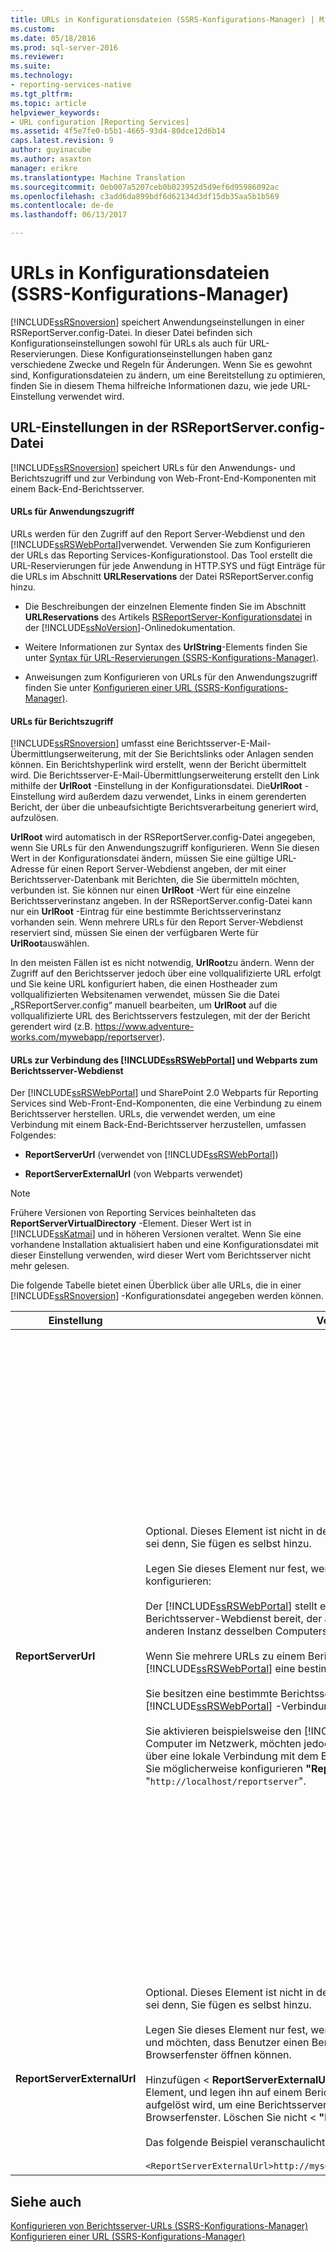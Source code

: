 ```yaml
---
title: URLs in Konfigurationsdateien (SSRS-Konfigurations-Manager) | Microsoft Docs
ms.custom: 
ms.date: 05/18/2016
ms.prod: sql-server-2016
ms.reviewer: 
ms.suite: 
ms.technology:
- reporting-services-native
ms.tgt_pltfrm: 
ms.topic: article
helpviewer_keywords:
- URL configuration [Reporting Services]
ms.assetid: 4f5e7fe0-b5b1-4665-93d4-80dce12d6b14
caps.latest.revision: 9
author: guyinacube
ms.author: asaxton
manager: erikre
ms.translationtype: Machine Translation
ms.sourcegitcommit: 0eb007a5207ceb0b023952d5d9ef6d95986092ac
ms.openlocfilehash: c3add6da899bdf6d62134d3df15db35aa5b1b569
ms.contentlocale: de-de
ms.lasthandoff: 06/13/2017

---
```

# <a name="urls-in-configuration-files--ssrs-configuration-manager"></a>URLs in Konfigurationsdateien (SSRS-Konfigurations-Manager)
  [!INCLUDE[ssRSnoversion](../../includes/ssrsnoversion-md.md)] speichert Anwendungseinstellungen in einer RSReportServer.config-Datei. In dieser Datei befinden sich Konfigurationseinstellungen sowohl für URLs als auch für URL-Reservierungen. Diese Konfigurationseinstellungen haben ganz verschiedene Zwecke und Regeln für Änderungen. Wenn Sie es gewohnt sind, Konfigurationsdateien zu ändern, um eine Bereitstellung zu optimieren, finden Sie in diesem Thema hilfreiche Informationen dazu, wie jede URL-Einstellung verwendet wird.  
  
## <a name="url-settings-in-rsreportserverconfig-file"></a>URL-Einstellungen in der RSReportServer.config-Datei  
 [!INCLUDE[ssRSnoversion](../../includes/ssrsnoversion-md.md)] speichert URLs für den Anwendungs- und Berichtszugriff und zur Verbindung von Web-Front-End-Komponenten mit einem Back-End-Berichtsserver.  
  
#### <a name="urls-for-application-access"></a>URLs für Anwendungszugriff  
 URLs werden für den Zugriff auf den Report Server-Webdienst und den [!INCLUDE[ssRSWebPortal](../../includes/ssrswebportal.md)]verwendet. Verwenden Sie zum Konfigurieren der URLs das Reporting Services-Konfigurationstool. Das Tool erstellt die URL-Reservierungen für jede Anwendung in HTTP.SYS und fügt Einträge für die URLs im Abschnitt **URLReservations** der Datei RSReportServer.config hinzu.  
  
-   Die Beschreibungen der einzelnen Elemente finden Sie im Abschnitt **URLReservations** des Artikels [RSReportServer-Konfigurationsdatei](../../reporting-services/report-server/rsreportserver-config-configuration-file.md) in der [!INCLUDE[ssNoVersion](../../includes/ssnoversion-md.md)]-Onlinedokumentation.  
  
-   Weitere Informationen zur Syntax des **UrlString**-Elements finden Sie unter [Syntax für URL-Reservierungen &#40;SSRS-Konfigurations-Manager&#41;](../../reporting-services/install-windows/url-reservation-syntax-ssrs-configuration-manager.md).  
  
-   Anweisungen zum Konfigurieren von URLs für den Anwendungszugriff finden Sie unter [Konfigurieren einer URL &#40;SSRS-Konfigurations-Manager&#41;](../../reporting-services/install-windows/configure-a-url-ssrs-configuration-manager.md).  
  
#### <a name="urls-for-report-access"></a>URLs für Berichtszugriff  
 [!INCLUDE[ssRSnoversion](../../includes/ssrsnoversion-md.md)] umfasst eine Berichtsserver-E-Mail-Übermittlungserweiterung, mit der Sie Berichtslinks oder Anlagen senden können. Ein Berichtshyperlink wird erstellt, wenn der Bericht übermittelt wird. Die Berichtsserver-E-Mail-Übermittlungserweiterung erstellt den Link mithilfe der **UrlRoot** -Einstellung in der Konfigurationsdatei. Die**UrlRoot** -Einstellung wird außerdem dazu verwendet, Links in einem gerenderten Bericht, der über die unbeaufsichtigte Berichtsverarbeitung generiert wird, aufzulösen.  
  
 **UrlRoot** wird automatisch in der RSReportServer.config-Datei angegeben, wenn Sie URLs für den Anwendungszugriff konfigurieren. Wenn Sie diesen Wert in der Konfigurationsdatei ändern, müssen Sie eine gültige URL-Adresse für einen Report Server-Webdienst angeben, der mit einer Berichtsserver-Datenbank mit Berichten, die Sie übermitteln möchten, verbunden ist. Sie können nur einen **UrlRoot** -Wert für eine einzelne Berichtsserverinstanz angeben. In der RSReportServer.config-Datei kann nur ein **UrlRoot** -Eintrag für eine bestimmte Berichtsserverinstanz vorhanden sein. Wenn mehrere URLs für den Report Server-Webdienst reserviert sind, müssen Sie einen der verfügbaren Werte für **UrlRoot**auswählen.  
  
 In den meisten Fällen ist es nicht notwendig, **UrlRoot**zu ändern. Wenn der Zugriff auf den Berichtsserver jedoch über eine vollqualifizierte URL erfolgt und Sie keine URL konfiguriert haben, die einen Hostheader zum vollqualifizierten Websitenamen verwendet, müssen Sie die Datei „RSReportServer.config“ manuell bearbeiten, um **UrlRoot** auf die vollqualifizierte URL des Berichtsservers festzulegen, mit der der Bericht gerendert wird (z.B. https://www.adventure-works.com/mywebapp/reportserver).  
  
#### <a name="urls-connecting-the-includessrswebportalincludesssrswebportalmd-and-web-parts-to-the-report-server-web-service"></a>URLs zur Verbindung des [!INCLUDE[ssRSWebPortal](../../includes/ssrswebportal.md)] und Webparts zum Berichtsserver-Webdienst  
 Der [!INCLUDE[ssRSWebPortal](../../includes/ssrswebportal.md)] und SharePoint 2.0 Webparts für Reporting Services sind Web-Front-End-Komponenten, die eine Verbindung zu einem Berichtsserver herstellen. URLs, die verwendet werden, um eine Verbindung mit einem Back-End-Berichtsserver herzustellen, umfassen Folgendes:  
  
-   **ReportServerUrl** (verwendet von [!INCLUDE[ssRSWebPortal](../../includes/ssrswebportal.md)])  
  
-   **ReportServerExternalUrl** (von Webparts verwendet)  
  
> [!NOTE]  
>  Frühere Versionen von Reporting Services beinhalteten das **ReportServerVirtualDirectory** -Element. Dieser Wert ist in [!INCLUDE[ssKatmai](../../includes/sskatmai-md.md)] und in höheren Versionen veraltet. Wenn Sie eine vorhandene Installation aktualisiert haben und eine Konfigurationsdatei mit dieser Einstellung verwenden, wird dieser Wert vom Berichtsserver nicht mehr gelesen.  
  
 Die folgende Tabelle bietet einen Überblick über alle URLs, die in einer [!INCLUDE[ssRSnoversion](../../includes/ssrsnoversion-md.md)] -Konfigurationsdatei angegeben werden können.  
  
|Einstellung|Verwendung|Beschreibung|  
|-------------|-----------|-----------------|  
|**ReportServerUrl**|Optional. Dieses Element ist nicht in der RSReportServer.config-Datei enthalten, es sei denn, Sie fügen es selbst hinzu.<br /><br /> Legen Sie dieses Element nur fest, wenn Sie eines der folgenden Szenarios konfigurieren:<br /><br /> Der [!INCLUDE[ssRSWebPortal](../../includes/ssrswebportal.md)] stellt einen Web-Front-End-Zugriff auf einen Berichtsserver-Webdienst bereit, der auf einem anderen Computer oder einer anderen Instanz desselben Computers ausgeführt wird.<br /><br /> Wenn Sie mehrere URLs zu einem Berichtsserver haben und der [!INCLUDE[ssRSWebPortal](../../includes/ssrswebportal.md)] eine bestimmte URL verwenden soll.<br /><br /> Sie besitzen eine bestimmte Berichtsserver-URL, die für alle [!INCLUDE[ssRSWebPortal](../../includes/ssrswebportal.md)] -Verbindungen verwendet werden soll.<br /><br /> Sie aktivieren beispielsweise den [!INCLUDE[ssRSWebPortal](../../includes/ssrswebportal.md)] -Zugriff für alle Computer im Netzwerk, möchten jedoch, dass sich der [!INCLUDE[ssRSWebPortal](../../includes/ssrswebportal.md)] über eine lokale Verbindung mit dem Berichtsserver verbindet. In diesem Fall können Sie möglicherweise konfigurieren **"ReportServerUrl"** zu "`http://localhost/reportserver`".|Dieser Wert gibt eine URL zum Berichtsserver-Webdienst an. Dieser Wert wird von der [!INCLUDE[ssRSWebPortal](../../includes/ssrswebportal.md)] -Anwendung beim Start gelesen. Wenn dieser Wert festgelegt ist, stellt der [!INCLUDE[ssRSWebPortal](../../includes/ssrswebportal.md)] eine Verbindung zu dem in der URL angegebenen Berichtsserver her.<br /><br /> Der [!INCLUDE[ssRSWebPortal](../../includes/ssrswebportal.md)] stellt standardmäßig einen Web-Front-End-Zugriff auf den Berichtsserver-Webdienst bereit, der innerhalb derselben Berichtsserver-Instanz ausgeführt wird wie der [!INCLUDE[ssRSWebPortal](../../includes/ssrswebportal.md)]. Wenn Sie den [!INCLUDE[ssRSWebPortal](../../includes/ssrswebportal.md)] jedoch mit einem Berichtsserver-Webdienst verwenden möchten, der zu einer anderen Instanz gehört oder in einer Instanz auf einem anderen Computer ausgeführt wird, können Sie diese URL zur Weiterleitung des [!INCLUDE[ssRSWebPortal](../../includes/ssrswebportal.md)] festlegen, sodass dieser eine Verbindung mit dem externen Berichtsserver-Webdienst herstellt.<br /><br /> Wenn ein SSL-Zertifikat (Secure Sockets Layer) auf dem Berichtsserver installiert ist, mit dem Sie eine Verbindung herstellen, muss der Wert von **ReportServerUrl** dem Namen des Servers entsprechen, der für das Zertifikat registriert ist. Wenn Sie die Fehlermeldung „Die zugrunde liegende Verbindung wurde geschlossen: Für den geschützten SSL/TLS-Kanal konnte keine Vertrauensstellung hergestellt werden“ erhalten, legen Sie **ReportServerUrl** auf den vollqualifizierten Domänennamen des Servers fest, für den das Zertifikat ausgestellt wurde. Wenn das Zertifikat beispielsweise für **https://adventure-works.com.onlinesales**registriert ist, lautet die URL des Berichtsservers **https://adventure-works.com.onlinesales/reportserver**.|  
|**ReportServerExternalUrl**|Optional. Dieses Element ist nicht in der RSReportServer.config-Datei enthalten, es sei denn, Sie fügen es selbst hinzu.<br /><br /> Legen Sie dieses Element nur fest, wenn Sie SharePoint 2.0 Webparts verwenden und möchten, dass Benutzer einen Bericht abrufen und in einem neuen Browserfenster öffnen können.<br /><br /> Hinzufügen \< **ReportServerExternalUrl**> unterhalb der \< **"ReportServerUrl"**>-Element, und legen ihn auf einem Berichtsserver vollqualifizierten Namen, die aufgelöst wird, um eine Berichtsserverinstanz bei Zugriff in einem separaten Browserfenster. Löschen Sie nicht \< **"ReportServerUrl"**>.<br /><br /> Das folgende Beispiel veranschaulicht die Syntax:<br /><br /> `<ReportServerExternalUrl>http://myserver/reportserver</ReportServerExternalUrl>`|Dieser Wert wird von SharePoint 2.0 Webparts verwendet.<br /><br /> In früheren Versionen wurde empfohlen, diesen Wert festzulegen, um den Berichts-Generator auf einem mit dem Internet verbundenen Berichtsserver bereitzustellen. Dies ist ein ungeprüftes Bereitstellungsszenario. Wenn Sie diese Einstellung in der Vergangenheit verwendet haben, um den Zugriff auf den Berichts-Generator aus dem Internet zu unterstützen, sollten Sie sich eine Alternative überlegen.|  
  
## <a name="see-also"></a>Siehe auch  
 [Konfigurieren von Berichtsserver-URLs &#40;SSRS-Konfigurations-Manager&#41;](../../reporting-services/install-windows/configure-report-server-urls-ssrs-configuration-manager.md)   
 [Konfigurieren einer URL &#40;SSRS-Konfigurations-Manager&#41;](../../reporting-services/install-windows/configure-a-url-ssrs-configuration-manager.md)

